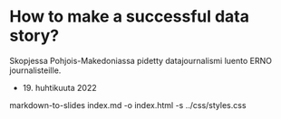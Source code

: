 # How to make a successful data story?

Skopjessa Pohjois-Makedoniassa pidetty datajournalismi luento ERNO journalisteille.

* <div>19. huhtikuuta 2022</div>

markdown-to-slides index.md -o index.html -s ../css/styles.css
